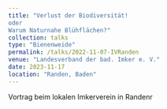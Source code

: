 ```yaml
---
title: "Verlust der Biodiversität!
oder
Warum Naturnahe Blühflächen?"
collection: talks
type: "Bienenweide"
permalink: /talks/2022-11-07-IVRanden
venue: "Landesverband der bad. Imker e. V."
date: 2023-11-17
location: "Randen, Baden"
---
```


Vortrag beim lokalen Imkerverein in Randenr